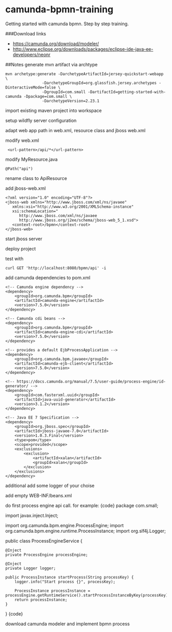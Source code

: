 # camunda-bpmn-training
Getting started with camunda bpmn. Step by step training.

###Download links
- https://camunda.org/download/modeler/
- http://www.eclipse.org/downloads/packages/eclipse-ide-java-ee-developers/neonr

##Notes
generate mvn artifact via archtype
```
mvn archetype:generate -DarchetypeArtifactId=jersey-quickstart-webapp \
                -DarchetypeGroupId=org.glassfish.jersey.archetypes -DinteractiveMode=false \
                -DgroupId=com.small -DartifactId=getting-started-with-camunda -Dpackage=com.small \
                -DarchetypeVersion=2.23.1
```
import existing maven project into workspace

setup wildfly server configuration

adapt web app path in web.xml, resource class and jboss web.xml

modify web.xml
```
 <url-pattern>/api/*</url-pattern>
 ```

modify MyResource.java
```
@Path("api")
```

rename class to ApiResource

add jboss-web.xml
```
<?xml version="1.0" encoding="UTF-8"?>
<jboss-web xmlns="http://www.jboss.com/xml/ns/javaee"
   xmlns:xsi="http://www.w3.org/2001/XMLSchema-instance"
   xsi:schemaLocation="
      http://www.jboss.com/xml/ns/javaee
      http://www.jboss.org/j2ee/schema/jboss-web_5_1.xsd">
   <context-root>/bpmn</context-root>
</jboss-web>
```

start jboss server

deploy project

test with 
```
curl GET 'http://localhost:8080/bpmn/api' -i
```

add camunda dependencies to pom.xml
```
<!-- Camunda engine dependency -->
<dependency>
	<groupId>org.camunda.bpm</groupId>
	<artifactId>camunda-engine</artifactId>
	<version>7.5.0</version>
</dependency>

<!-- Camunda cdi beans -->
<dependency>
	<groupId>org.camunda.bpm</groupId>
	<artifactId>camunda-engine-cdi</artifactId>
	<version>7.5.0</version>
</dependency>

<!-- provides a default EjbProcessApplication -->
<dependency>
	<groupId>org.camunda.bpm.javaee</groupId>
	<artifactId>camunda-ejb-client</artifactId>
	<version>7.5.0</version>
</dependency>

<!-- https://docs.camunda.org/manual/7.5/user-guide/process-engine/id-generator/ -->
<dependency>
	<groupId>com.fasterxml.uuid</groupId>
	<artifactId>java-uuid-generator</artifactId>	
	<version>3.1.2</version>
</dependency>

<!-- Java EE 7 Specification -->
<dependency>
	<groupId>org.jboss.spec</groupId>
	<artifactId>jboss-javaee-7.0</artifactId>
  	<version>1.0.3.Final</version>
  	<type>pom</type>
  	<scope>provided</scope>
  	<exclusions>
		<exclusion>
  			<artifactId>xalan</artifactId>
  			<groupId>xalan</groupId>
		</exclusion>
  	</exclusions>
</dependency>   
```

additional add some logger of your choise

add empty WEB-INF/beans.xml

do first process engine api call. for example:
{code}
package com.small;

import javax.inject.Inject;

import org.camunda.bpm.engine.ProcessEngine;
import org.camunda.bpm.engine.runtime.ProcessInstance;
import org.slf4j.Logger;

public class ProcessEngineService {
	
	@Inject
	private ProcessEngine processEngine;
	
	@Inject
	private Logger logger;
	
	public ProcessInstance startProcess(String processKey) {
		logger.info("Start process {}", processKey);
		
		ProcessInstance processInstance = processEngine.getRuntimeService().startProcessInstanceByKey(processKey);
		return processInstance;
	}
}
{code}

download camunda modeler and implement bpmn process
